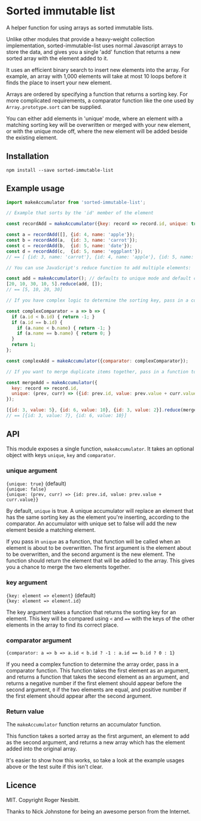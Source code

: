 # Sorted immutable list

A helper function for using arrays as sorted immutable lists.

Unlike other modules that provide a heavy-weight collection implementation,
sorted-immutable-list uses normal Javascript arrays to store the data, and gives
you a single 'add' function that returns a new sorted array with the element
added to it.

It uses an efficient binary search to insert new elements into the array. For
example, an array with 1,000 elements will take at most 10 loops before it finds
the place to insert your new element.

Arrays are ordered by specifying a function that returns a sorting key.  For
more complicated requirements, a comparator function like the one used by
`Array.prototype.sort` can be supplied.

You can either add elements in 'unique' mode, where an element with a matching
sorting key will be overwritten or merged with your new element, or with the
unique mode off, where the new element will be added beside the existing
element.

## Installation

```
npm install --save sorted-immutable-list
```

## Example usage

```js
import makeAccumulator from 'sorted-immutable-list';

// Example that sorts by the 'id' member of the element

const recordAdd = makeAccumulator({key: record => record.id, unique: true});

const a = recordAdd([], {id: 4, name: 'apple'});
const b = recordAdd(a,  {id: 3, name: 'carrot'});
const c = recordAdd(b,  {id: 5, name: 'date'});
const d = recordAdd(c,  {id: 5, name: 'eggplant'});
// == [ {id: 3, name: 'carrot'}, {id: 4, name: 'apple'}, {id: 5, name: 'eggplant'} ]

// You can use JavaScript's reduce function to add multiple elements:

const add = makeAccumulator(); // defaults to unique mode and default comparator
[20, 10, 30, 10, 5].reduce(add, []);
// == [5, 10, 20, 30]

// If you have complex logic to determine the sorting key, pass in a comparator function:

const complexComparator = a => b => {
  if (a.id < b.id) { return -1; }
  if (a.id == b.id) {
    if (a.name < b.name) { return -1; }
    if (a.name == b.name) { return 0; }
  }
  return 1;
};

const complexAdd = makeAccumulator({comparator: complexComparator});

// If you want to merge duplicate items together, pass in a function to unique:

const mergeAdd = makeAccumulator({
  key: record => record.id,
  unique: (prev, curr) => ({id: prev.id, value: prev.value + curr.value})
});

[{id: 3, value: 5}, {id: 6, value: 10}, {id: 3, value: 2}].reduce(mergeAdd, []);
// == [{id: 3, value: 7}, {id: 6, value: 10}]
```

## API

This module exposes a single function, `makeAccumulator`.  It takes an optional
object with keys `unique`, `key` and `comparator`.

### unique argument

`{unique: true}` (default)  
`{unique: false}`  
`{unique: (prev, curr) => {id: prev.id, value: prev.value + curr.value}}`

By default, `unique` is true.  A unique accumulator will replace an element that
has the same sorting key as the element you're inserting, according to the
comparator.  An accumulator with unique set to false will add the new element
beside a matching element.

If you pass in `unique` as a function, that function will be called when an
element is about to be overwritten.  The first argument is the element about to
be overwritten, and the second argument is the new element.  The function should
return the element that will be added to the array.  This gives you a chance to
merge the two elements together.

### key argument

`{key: element => element}` (default)  
`{key: element => element.id}`

The key argument takes a function that returns the sorting key for an element.
This key will be compared using `<` and `==` with the keys of the other elements
in the array to find its correct place.

### comparator argument

`{comparator: a => b => a.id < b.id ? -1 : a.id == b.id ? 0 : 1}`

If you need a complex function to determine the array order, pass in
a comparator function.  This function takes the first element as an argument,
and returns a function that takes the second element as an argument, and returns
a negative number if the first element should appear before the second argument,
`0` if the two elements are equal, and positive number if the first element
should appear after the second argument.

### Return value

The `makeAccumulator` function returns an accumulator function.

This function takes a sorted array as the first argument, an element to add as
the second argument, and returns a new array which has the element added into
the original array.

It's easier to show how this works, so take a look at the example usages above
or the test suite if this isn't clear.

## Licence

MIT.  Copyright Roger Nesbitt.

Thanks to Nick Johnstone for being an awesome person from the Internet.
